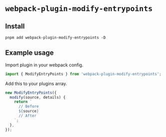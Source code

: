 # `webpack-plugin-modify-entrypoints`

## Install

`pnpm add webpack-plugin-modify-entrypoints -D`

## Example usage

Import plugin in your webpack config.

```js
import { ModifyEntryPoints } from 'webpack-plugin-modify-entrypoints';
```

Add this to your plugins array.

```js
new ModifyEntryPoints({
  modify(source, details) {
    return `
      // Before
      ${source}
      // After
    `;
  },
});
```
